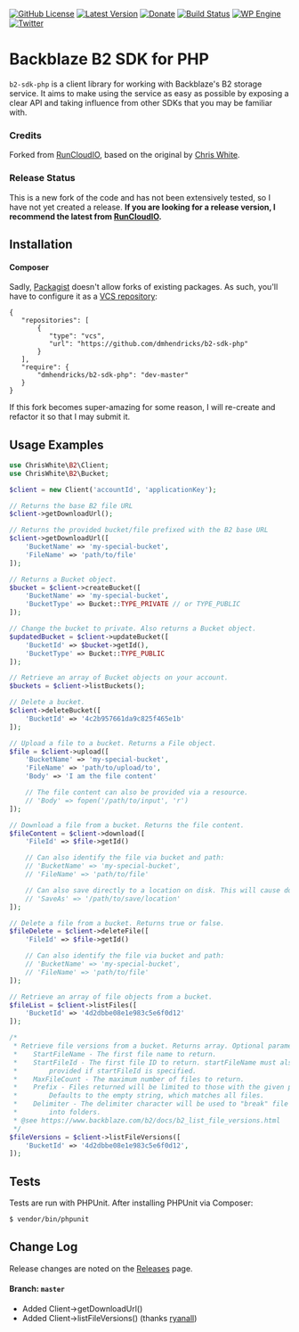 [![GitHub License](https://img.shields.io/badge/license-MIT-yellow.svg)](https://raw.githubusercontent.com/dmhendricks/wordpress-base-plugin/master/LICENSE)
[![Latest Version](https://img.shields.io/github/release/RunCloudIO/b2-sdk-php.svg)](https://github.com/RunCloudIO/b2-sdk-php/releases)
[![Donate](https://img.shields.io/badge/Donate-PayPal-green.svg)](https://paypal.me/danielhendricks)
[![Build Status](https://img.shields.io/travis/cwhite92/b2-sdk-php.svg)](https://travis-ci.org/cwhite92/b2-sdk-php)
[![WP Engine](https://f001.backblazeb2.com/file/hendricks/images/badge/wpengine.svg)](http://bit.ly/WPEnginePlans)
[![Twitter](https://img.shields.io/twitter/url/https/github.com/dmhendricks/wordpress-base-plugin.svg?style=social)](https://twitter.com/danielhendricks)

# Backblaze B2 SDK for PHP

`b2-sdk-php` is a client library for working with Backblaze's B2 storage service. It aims to make using the service as
easy as possible by exposing a clear API and taking influence from other SDKs that you may be familiar with.

### Credits

Forked from [RunCloudIO](https://github.com/RunCloudIO/b2-sdk-php), based on the original by [Chris White](https://github.com/cwhite92/b2-sdk-php).

### Release Status

This is a new fork of the code and has not been extensively tested, so I have not yet created a release. **If you are looking for a release version, I recommend the latest from [RunCloudIO](https://github.com/RunCloudIO/b2-sdk-php/releases).**

## Installation

#### Composer

Sadly, [Packagist](https://packagist.org) doesn't allow forks of existing packages. As such, you'll have to configure it as a [VCS repository](https://getcomposer.org/doc/05-repositories.md#vcs):

```
{
   "repositories": [
       {
          "type": "vcs",
          "url": "https://github.com/dmhendricks/b2-sdk-php"
       }
   ],
   "require": {
       "dmhendricks/b2-sdk-php": "dev-master"
   }
}
```

If this fork becomes super-amazing for some reason, I will re-create and refactor it so that I may submit it.

## Usage Examples

```php
use ChrisWhite\B2\Client;
use ChrisWhite\B2\Bucket;

$client = new Client('accountId', 'applicationKey');

// Returns the base B2 file URL
$client->getDownloadUrl();

// Returns the provided bucket/file prefixed with the B2 base URL
$client->getDownloadUrl([
    'BucketName' => 'my-special-bucket',
    'FileName' => 'path/to/file'
]);

// Returns a Bucket object.
$bucket = $client->createBucket([
    'BucketName' => 'my-special-bucket',
    'BucketType' => Bucket::TYPE_PRIVATE // or TYPE_PUBLIC
]);

// Change the bucket to private. Also returns a Bucket object.
$updatedBucket = $client->updateBucket([
    'BucketId' => $bucket->getId(),
    'BucketType' => Bucket::TYPE_PUBLIC
]);

// Retrieve an array of Bucket objects on your account.
$buckets = $client->listBuckets();

// Delete a bucket.
$client->deleteBucket([
    'BucketId' => '4c2b957661da9c825f465e1b'
]);

// Upload a file to a bucket. Returns a File object.
$file = $client->upload([
    'BucketName' => 'my-special-bucket',
    'FileName' => 'path/to/upload/to',
    'Body' => 'I am the file content'

    // The file content can also be provided via a resource.
    // 'Body' => fopen('/path/to/input', 'r')
]);

// Download a file from a bucket. Returns the file content.
$fileContent = $client->download([
    'FileId' => $file->getId()

    // Can also identify the file via bucket and path:
    // 'BucketName' => 'my-special-bucket',
    // 'FileName' => 'path/to/file'

    // Can also save directly to a location on disk. This will cause download() to not return file content.
    // 'SaveAs' => '/path/to/save/location'
]);

// Delete a file from a bucket. Returns true or false.
$fileDelete = $client->deleteFile([
    'FileId' => $file->getId()

    // Can also identify the file via bucket and path:
    // 'BucketName' => 'my-special-bucket',
    // 'FileName' => 'path/to/file'
]);

// Retrieve an array of file objects from a bucket.
$fileList = $client->listFiles([
    'BucketId' => '4d2dbbe08e1e983c5e6f0d12'
]);

/*
 * Retrieve file versions from a bucket. Returns array. Optional parameters:
 *    StartFileName - The first file name to return.
 *    StartFileId - The first file ID to return. startFileName must also be
 *        provided if startFileId is specified.
 *    MaxFileCount - The maximum number of files to return.
 *    Prefix - Files returned will be limited to those with the given prefix.
 *        Defaults to the empty string, which matches all files.
 *    Delimiter - The delimiter character will be used to "break" file names
 *        into folders.
 * @see https://www.backblaze.com/b2/docs/b2_list_file_versions.html
 */
$fileVersions = $client->listFileVersions([
    'BucketId' => '4d2dbbe08e1e983c5e6f0d12',
]);
```

## Tests

Tests are run with PHPUnit. After installing PHPUnit via Composer:

```bash
$ vendor/bin/phpunit
```

## Change Log

Release changes are noted on the [Releases](https://github.com/dmhendricks/b2-sdk-php/releases) page.

#### Branch: `master`

* Added Client->getDownloadUrl()
* Added Client->listFileVersions() (thanks [ryanall](https://github.com/ryanall/b2-sdk-php))
